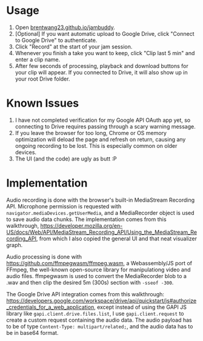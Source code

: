 # Usage
1. Open [brentwang23.github.io/jambuddy](http://brentwang23.github.io/jambuddy).
2. [Optional] If you want automatic upload to Google Drive, click "Connect to Google Drive" to authenticate.
3. Click "Record" at the start of your jam session.
4. Whenever you finish a take you want to keep, click "Clip last 5 min" and enter a clip name.
5. After few seconds of processing, playback and download buttons for your clip will appear. If you connected to Drive, it will also show up in your root Drive folder.

# Known Issues
1. I have not completed verification for my Google API OAuth app yet, so connecting to Drive requires passing through a scary warning message.
2. If you leave the browser for too long, Chrome or OS memory optimization will deload the page and refresh on return, causing any ongoing recording to be lost. This is especially common on older devices.
3. The UI (and the code) are ugly as butt :P

# Implementation

Audio recording is done with the browser's built-in MediaStream Recording API. Microphone permission is requested with `navigator.mediaDevices.getUserMedia`, and a MediaRecorder object is used to save audio data chunks. The implementation comes from this walkthrough, https://developer.mozilla.org/en-US/docs/Web/API/MediaStream_Recording_API/Using_the_MediaStream_Recording_API, from which I also copied the general UI and that neat visualizer graph.

Audio processing is done with https://github.com/ffmpegwasm/ffmpeg.wasm, a Webassembly/JS port of FFmpeg, the well-known open-source library for manipulationg video and audio files. ffmpegwasm is used to convert the MediaRecorder blob to a .wav and then clip the desired 5m (300s) section with `-sseof -300`.

The Google Drive API integration comes from this walkthrough: https://developers.google.com/workspace/drive/api/quickstart/js#authorize_credentials_for_a_web_application, except instead of using the GAPI JS library like `gapi.client.drive.files.list`, I use `gapi.client.request` to create a custom request containing the audio data. The audio payload has to be of type `Content-Type: multipart/related;`, and the audio data has to be in base64 format.
